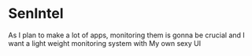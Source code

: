 # SenIntel
As I plan to make a lot of apps, monitoring them is gonna be crucial and I want a light weight monitoring system with My own sexy UI
